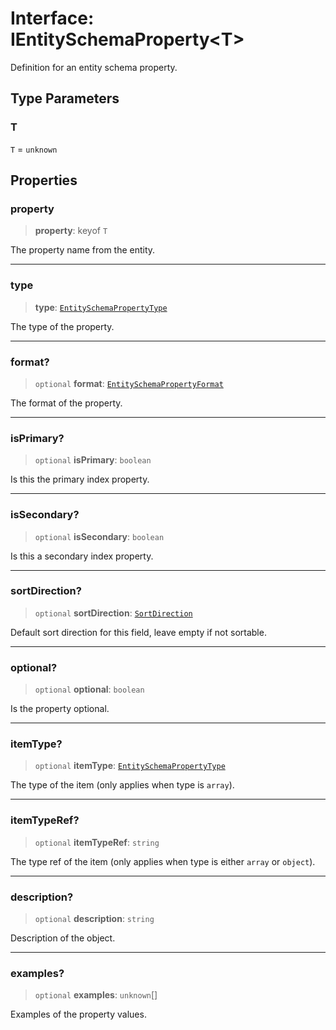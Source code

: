 # Interface: IEntitySchemaProperty\<T\>

Definition for an entity schema property.

## Type Parameters

### T

`T` = `unknown`

## Properties

### property

> **property**: keyof `T`

The property name from the entity.

***

### type

> **type**: [`EntitySchemaPropertyType`](../type-aliases/EntitySchemaPropertyType.md)

The type of the property.

***

### format?

> `optional` **format**: [`EntitySchemaPropertyFormat`](../type-aliases/EntitySchemaPropertyFormat.md)

The format of the property.

***

### isPrimary?

> `optional` **isPrimary**: `boolean`

Is this the primary index property.

***

### isSecondary?

> `optional` **isSecondary**: `boolean`

Is this a secondary index property.

***

### sortDirection?

> `optional` **sortDirection**: [`SortDirection`](../type-aliases/SortDirection.md)

Default sort direction for this field, leave empty if not sortable.

***

### optional?

> `optional` **optional**: `boolean`

Is the property optional.

***

### itemType?

> `optional` **itemType**: [`EntitySchemaPropertyType`](../type-aliases/EntitySchemaPropertyType.md)

The type of the item (only applies when type is `array`).

***

### itemTypeRef?

> `optional` **itemTypeRef**: `string`

The type ref of the item (only applies when type is either `array` or `object`).

***

### description?

> `optional` **description**: `string`

Description of the object.

***

### examples?

> `optional` **examples**: `unknown`[]

Examples of the property values.
